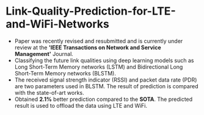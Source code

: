 # Link-Quality-Prediction-for-LTE-and-WiFi-Networks
* Paper was recently revised and resubmitted and is currently under review at the <b>'IEEE Transactions on Network and Service Management'</b> Journal.
* Classifying the future link qualities using deep learning models such as Long Short-Term Memory networks (LSTM) and Bidirectional Long Short-Term Memory networks (BLSTM). 
* The received signal strength indicator (RSSI) and packet data rate (PDR) are two parameters used in BLSTM. The result of prediction is compared with the state-of-art works.
* Obtained **2.1%** better prediction compared to the **SOTA**. The predicted result is used to offload the data using LTE and WiFi.
